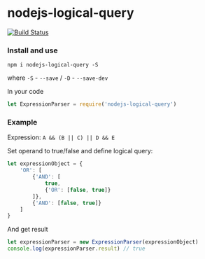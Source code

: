 # nodejs-logical-query

[![Build Status](https://travis-ci.org/fortSQ/nodejs-logical-query.svg?branch=master)](https://travis-ci.org/fortSQ/nodejs-logical-query)

### Install and use

`npm i nodejs-logical-query -S`

where `-S` - `--save` / `-D` - `--save-dev`

In your code

```js
let ExpressionParser = require('nodejs-logical-query')
```

### Example

Expression: `A && (B || C) || D && E`

Set operand to true/false and define logical query:

```js
let expressionObject = {
    'OR': [
        {'AND': [
            true,
            {'OR': [false, true]}
        ]},
        {'AND': [false, true]}
    ]
}
```

And get result

```js
let expressionParser = new ExpressionParser(expressionObject)
console.log(expressionParser.result) // true
```